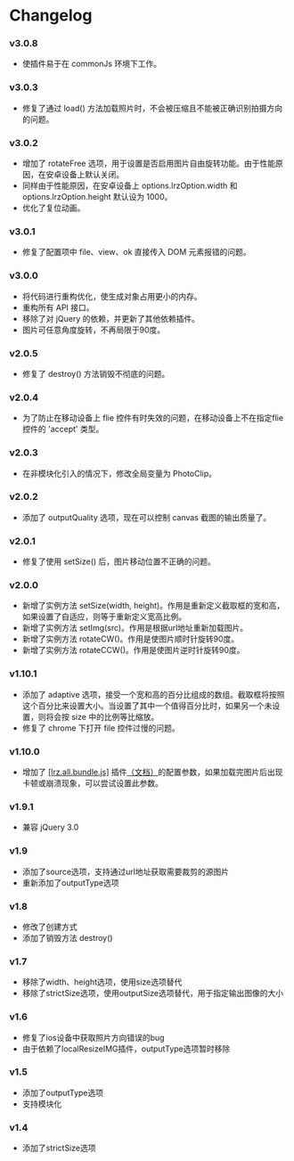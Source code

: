 # Changelog

### v3.0.8

- 使插件易于在 commonJs 环境下工作。

### v3.0.3

- 修复了通过 load() 方法加载照片时，不会被压缩且不能被正确识别拍摄方向的问题。

### v3.0.2

- 增加了 rotateFree 选项，用于设置是否启用图片自由旋转功能。由于性能原因，在安卓设备上默认关闭。
- 同样由于性能原因，在安卓设备上 options.lrzOption.width 和 options.lrzOption.height 默认设为 1000。
- 优化了复位动画。

### v3.0.1

- 修复了配置项中 file、view、ok 直接传入 DOM 元素报错的问题。

### v3.0.0

- 将代码进行重构优化，使生成对象占用更小的内存。
- 重构所有 API 接口。
- 移除了对 jQuery 的依赖，并更新了其他依赖插件。
- 图片可任意角度旋转，不再局限于90度。

### v2.0.5
- 修复了 destroy() 方法销毁不彻底的问题。 

### v2.0.4
- 为了防止在移动设备上 flie 控件有时失效的问题，在移动设备上不在指定flie 控件的 'accept' 类型。

### v2.0.3
- 在非模块化引入的情况下，修改全局变量为 PhotoClip。

### v2.0.2
- 添加了 outputQuality 选项，现在可以控制 canvas 截图的输出质量了。

### v2.0.1
- 修复了使用 setSize() 后，图片移动位置不正确的问题。

### v2.0.0
- 新增了实例方法 setSize(width, height)。作用是重新定义截取框的宽和高，如果设置了自适应，则等于重新定义宽高比例。
- 新增了实例方法 setImg(src)。作用是根据url地址重新加载图片。
- 新增了实例方法 rotateCW()。作用是使图片顺时针旋转90度。
- 新增了实例方法 rotateCCW()。作用是使图片逆时针旋转90度。

### v1.10.1
- 添加了 adaptive 选项，接受一个宽和高的百分比组成的数组。截取框将按照这个百分比来设置大小。当设置了其中一个值得百分比时，如果另一个未设置，则将会按 size 中的比例等比缩放。
- 修复了 chrome 下打开 file 控件过慢的问题。

### v1.10.0
- 增加了 [[lrz.all.bundle.js]](https://github.com/think2011/localResizeIMG) 插件[（文档）](https://github.com/think2011/localResizeIMG/wiki/2.-%E5%8F%82%E6%95%B0%E6%96%87%E6%A1%A3)的配置参数，如果加载完图片后出现卡顿或崩溃现象，可以尝试设置此参数。

### v1.9.1
- 兼容 jQuery 3.0

### v1.9
- 添加了source选项，支持通过url地址获取需要裁剪的源图片
- 重新添加了outputType选项

### v1.8
- 修改了创建方式
- 添加了销毁方法 destroy()

### v1.7
- 移除了width、height选项，使用size选项替代
- 移除了strictSize选项，使用outputSize选项替代，用于指定输出图像的大小

### v1.6
- 修复了ios设备中获取照片方向错误的bug
- 由于依赖了localResizeIMG插件，outputType选项暂时移除

### v1.5
- 添加了outputType选项
- 支持模块化

### v1.4
- 添加了strictSize选项